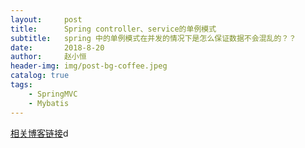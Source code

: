 ```yaml
---
layout:     post
title:      Spring controller、service的单例模式
subtitle:   spring 中的单例模式在并发的情况下是怎么保证数据不会混乱的？？
date:       2018-8-20
author:     赵小恒
header-img: img/post-bg-coffee.jpeg
catalog: true
tags:
    - SpringMVC
    - Mybatis
---
```


[相关博客链接](https://blog.csdn.net/zhangweijie_cn/article/details/70212630)d




 




















